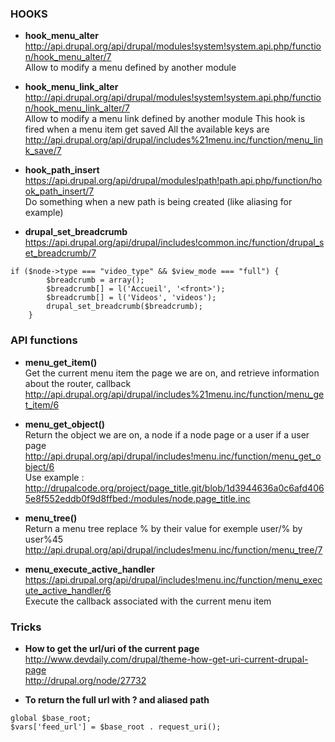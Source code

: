 ### HOOKS

* **hook_menu_alter**   
http://api.drupal.org/api/drupal/modules!system!system.api.php/function/hook_menu_alter/7   
Allow to modify a menu defined by another module

* **hook_menu_link_alter**   
http://api.drupal.org/api/drupal/modules!system!system.api.php/function/hook_menu_link_alter/7   
Allow to modify a menu link defined by another module
This hook is fired when a menu item get saved
All the available keys are http://api.drupal.org/api/drupal/includes%21menu.inc/function/menu_link_save/7

* **hook_path_insert**  
https://api.drupal.org/api/drupal/modules!path!path.api.php/function/hook_path_insert/7   
Do something when a new path is being created (like aliasing for example)   

* **drupal_set_breadcrumb**     
https://api.drupal.org/api/drupal/includes!common.inc/function/drupal_set_breadcrumb/7    
```
if ($node->type === "video_type" && $view_mode === "full") {
        $breadcrumb = array();
        $breadcrumb[] = l('Accueil', '<front>');
        $breadcrumb[] = l('Videos', 'videos');
        drupal_set_breadcrumb($breadcrumb);
    }
```
### API functions

* **menu_get_item()**    
Get the current menu item the page we are on, and retrieve information about the router, callback    
http://api.drupal.org/api/drupal/includes%21menu.inc/function/menu_get_item/6

* **menu_get_object()**   
Return the object we are on, a node if a node page or a user if a user page   
http://api.drupal.org/api/drupal/includes!menu.inc/function/menu_get_object/6   
Use example : http://drupalcode.org/project/page_title.git/blob/1d3944636a0c6afd4065e8f552eddb0f9d8ffbed:/modules/node.page_title.inc

* **menu_tree()**   
Return a menu tree replace % by their value for exemple user/% by user%45
http://api.drupal.org/api/drupal/includes!menu.inc/function/menu_tree/7   

* **menu_execute_active_handler**   
https://api.drupal.org/api/drupal/includes!menu.inc/function/menu_execute_active_handler/6   
Execute the callback associated with the current menu item

### Tricks

* **How to get the url/uri of the current page**   
http://www.devdaily.com/drupal/theme-how-get-uri-current-drupal-page   
http://drupal.org/node/27732

* **To return the full url with ? and aliased path**    
```
global $base_root;
$vars['feed_url'] = $base_root . request_uri();
```